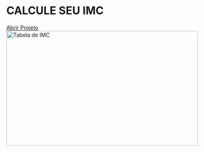 # CALCULE SEU IMC
<a href="https://jadsonl.github.io/CALCULE-SEU-IMC/"> Abrir Projeto </a> <br>
 <img src="https://www.ricardogozzano.com.br/wp-content/uploads/2020/03/tabela_imc.png" alt="Tabela de IMC" width="500" height="300"  target="_blank">
